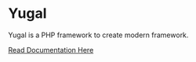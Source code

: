 # Yugal
Yugal is a PHP framework to create modern framework.

[Read Documentation Here](https://docs.yugal.ml)
